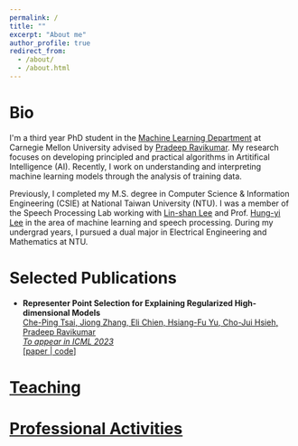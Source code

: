 ```yaml
---
permalink: /
title: ""
excerpt: "About me"
author_profile: true
redirect_from: 
  - /about/
  - /about.html
---
```




# Bio

I'm a third year PhD student in the [Machine Learning Department](https://www.ml.cmu.edu/) at Carnegie Mellon University advised by [Pradeep Ravikumar](https://www.cs.cmu.edu/~pradeepr/). My research focuses on developing principled and practical algorithms in Artitifical Intelligence (AI). Recently, I work on understanding and interpreting machine learning models through the analysis of training data.

Previously, I completed my M.S. degree in Computer Science & Information Engineering (CSIE) at National Taiwan University (NTU). I was a member of the Speech Processing Lab working with [Lin-shan Lee](http://speech.ee.ntu.edu.tw/previous_version/lslNew.htm) and Prof. [Hung-yi Lee](http://speech.ee.ntu.edu.tw/~tlkagk/) in the area of machine learning and speech processing. During my undergrad years, I pursued a dual major in Electrical Engineering and Mathematics at NTU.


# Selected Publications

- **Representer Point Selection for Explaining Regularized High-dimensional Models**<br/>
 <u>Che-Ping Tsai<u>, Jiong Zhang, Eli Chien, Hsiang-Fu Yu, Cho-Jui Hsieh, Pradeep Ravikumar<br/>
    *To appear in ICML 2023*<br/>
 [[paper]([https://arxiv.org/abs/2204.02492](https://arxiv.org/abs/2305.20002)) | [code](https://github.com/chepingt/High-dimensional-Representer)]

# Teaching

# Professional Activities
